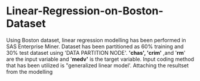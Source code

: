 # Linear-Regression-on-Boston-Dataset
Using Boston dataset, linear regression modelling has been performed in SAS Enterprise Miner. Dataset has been partitioned as 60% training and 30% test dataset using 'DATA PARTITION NODE'. **'chas', 'crim'** ,and '**rm**' are the input variable and '**medv'** is the target variable. Input coding method that has been utilized is "generalized linear model'.
Attaching the resultset from the modelling 
